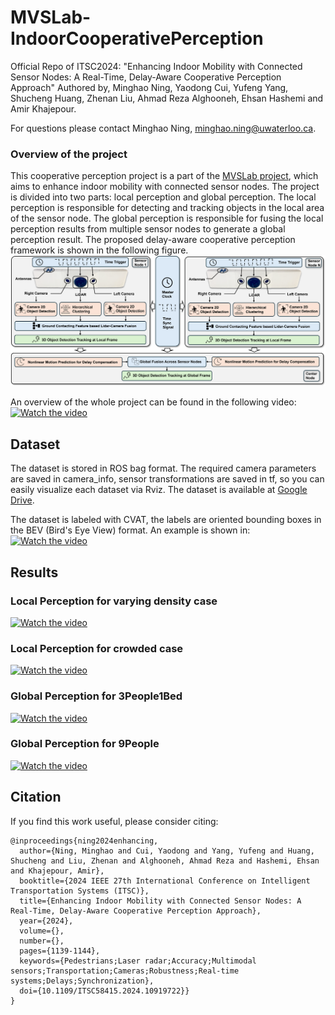 # MVSLab-IndoorCooperativePerception
Official Repo of ITSC2024: "Enhancing Indoor Mobility with Connected Sensor Nodes: A Real-Time, Delay-Aware Cooperative Perception Approach" Authored by, Minghao Ning, Yaodong Cui, Yufeng Yang, Shucheng Huang, Zhenan Liu, Ahmad Reza Alghooneh, Ehsan Hashemi and Amir Khajepour. 

For questions please contact Minghao Ning, minghao.ning@uwaterloo.ca.

### Overview of the project

This cooperative perception project is a part of the [MVSLab project](https://uwaterloo.ca/mechatronic-vehicle-systems-lab/research/5g-autonomous-outdoor-and-indoor-fleet-mobility/indoor-5g-autonomous-fleet-mobility), which aims to enhance indoor mobility with connected sensor nodes. The project is divided into two parts: local perception and global perception. The local perception is responsible for detecting and tracking objects in the local area of the sensor node. The global perception is responsible for fusing the local perception results from multiple sensor nodes to generate a global perception result. The proposed delay-aware cooperative perception framework is shown in the following figure.
![Cooperative Perception Framework](figs/Framework.png)


An overview of the whole project can be found in the following video:
[![Watch the video](https://img.youtube.com/vi/YsNX8Ubo7pk/maxresdefault.jpg)](https://youtu.be/YsNX8Ubo7pk)

## Dataset
The dataset is stored in ROS bag format. The required camera parameters are saved in camera_info, sensor transformations are saved in tf, so you can easily visualize each dataset via Rviz. The dataset is available at [Google Drive](https://drive.google.com/drive/folders/1_2UOGiY8OORMtG4qc-np3rAN6A3O275M?usp=sharing).

The dataset is labeled with CVAT, the labels are oriented bounding boxes in the BEV (Bird's Eye View) format. An example is shown in:
[![Watch the video](https://img.youtube.com/vi/UVUcsEo8Olw/maxresdefault.jpg)](https://youtu.be/UVUcsEo8Olw)

## Results
### Local Perception for varying density case
[![Watch the video](https://img.youtube.com/vi/yXRH-UHOn6I/maxresdefault.jpg)](https://youtu.be/yXRH-UHOn6I)

### Local Perception for crowded case
[![Watch the video](https://img.youtube.com/vi/bZyYKFu86tI/maxresdefault.jpg)](https://youtu.be/bZyYKFu86tI)

### Global Perception for 3People1Bed
[![Watch the video](https://img.youtube.com/vi/ESNUPyDQLdw/maxresdefault.jpg)](https://youtu.be/ESNUPyDQLdw)

### Global Perception for 9People
[![Watch the video](https://img.youtube.com/vi/y_sCzz1o6HM/maxresdefault.jpg)](https://youtu.be/y_sCzz1o6HM)


## Citation
If you find this work useful, please consider citing:
```
@inproceedings{ning2024enhancing,
  author={Ning, Minghao and Cui, Yaodong and Yang, Yufeng and Huang, Shucheng and Liu, Zhenan and Alghooneh, Ahmad Reza and Hashemi, Ehsan and Khajepour, Amir},
  booktitle={2024 IEEE 27th International Conference on Intelligent Transportation Systems (ITSC)}, 
  title={Enhancing Indoor Mobility with Connected Sensor Nodes: A Real-Time, Delay-Aware Cooperative Perception Approach}, 
  year={2024},
  volume={},
  number={},
  pages={1139-1144},
  keywords={Pedestrians;Laser radar;Accuracy;Multimodal sensors;Transportation;Cameras;Robustness;Real-time systems;Delays;Synchronization},
  doi={10.1109/ITSC58415.2024.10919722}}
}
```
